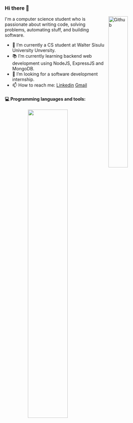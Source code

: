 ### Hi there 👋

<img width="35%" align="right" alt="Github" src="https://user-images.githubusercontent.com/48678280/88862734-4903af80-d201-11ea-968b-9c939d88a37c.gif" />

I'm a computer science student who is passionate about writing code, solving problems, automating stuff, and building software.

- 🔭 I’m currently a CS student at Walter Sisulu University Unversity.
- 📚 I’m currently learning  backend web development using NodeJS, ExpressJS and MongoDB.
- 👯 I’m looking for a software development internship. 
- 📫 How to reach me: [Linkedin](https://www.linkedin.com/in/mphathise-dayimani-350074160/) [Gmail](mailto:mphathisi41@gmail.com)



#### :computer: Programming languages and tools: 
<p>
	<img width="50%" align="right" src="https://github-readme-stats.vercel.app/api?username=Mphathisi&show_icons=true&hide_border=true" />

</p
	




